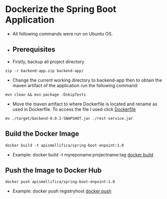 # Dockerize the Spring Boot Application

* All following commands were run on Ubuntu OS.
* ## Prerequisites
* Firstly, backup all project directory
```
zip -r backend-app.zip backend-app/
```
* Change the current working directory to backend-app then to obtain the maven artifact of the application run the following command:
```
mvn clean && mvn package -DskipTests
```
* Move the maven artifact to where Dockerfile is located and rename as used in Dockerfile. To access the file I used click [Dockerfile](https://github.com/bilgekaan06/Google-K8S-Engine-Server-Status-Backend-Module/blob/main/Dockerfile)
```
mv ./target/backend-0.0.1-SNAPSHOT.jar ./rest-service.jar
```
## Build the Docker Image
```
docker build -t apismellifica/spring-boot-enpoint:1.0
```
* Example: docker build -t myreponame:projectname:tag [docker build](https://docs.docker.com/engine/reference/commandline/build/)
## Push the Image to Docker Hub
```
docker push apismellifica/spring-boot-enpoint:1.0
```
* Example: docker push registryhost [docker push](https://docs.docker.com/engine/reference/commandline/push/)
